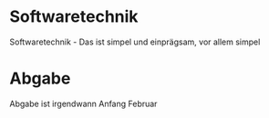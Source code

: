 # Softwaretechnik
Softwaretechnik -  Das ist simpel und einprägsam, vor allem simpel


# Abgabe
Abgabe ist irgendwann Anfang Februar
